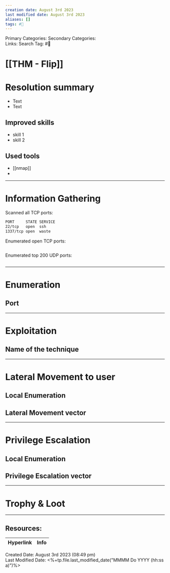 ```yaml
---
creation date: August 3rd 2023
last modified date: August 3rd 2023
aliases: []
tags: #🎌
---
```


Primary Categories: 
Secondary Categories:  
Links: 
Search Tag: #🎌  

# [[THM - Flip]]  


# Resolution summary
- Text
- Text

## Improved skills
- skill 1
- skill 2

## Used tools
- [[nmap]]
- 

---

# Information Gathering
Scanned all TCP ports:
```bash
PORT     STATE SERVICE
22/tcp   open  ssh
1337/tcp open  waste
```

Enumerated open TCP ports:
```bash

```

Enumerated top 200 UDP ports:
```bash

```

---

# Enumeration
## Port 


---

# Exploitation
## Name of the technique


---

# Lateral Movement to user
## Local Enumeration


## Lateral Movement vector


---

# Privilege Escalation
## Local Enumeration


## Privilege Escalation vector


---

# Trophy & Loot

___

## Resources:

| Hyperlink | Info |
| --------- | ---- |


Created Date: August 3rd 2023 (08:49 pm)  
Last Modified Date: <%+tp.file.last_modified_date("MMMM Do YYYY (hh:ss a)")%>
